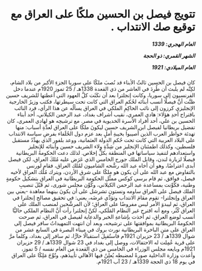 <h1 dir="rtl">تتويج فيصل بن الحسين ملكًا على العراق مع توقيع صك الانتداب .</h1>

<h5 dir="rtl">العام الهجري:  1339

الشهر القمري: ذو الحجة

العام الميلادي: 1921</h5>

<p dir="rtl">كان فيصل بن الحسين ثالثُ الأبناء قد نُصبَ ملكًا على سوريا الجزءِ الأكبر من بلاد الشام، لكِنَّه لم يلبث أن طُرِدَ في العاشر من ذي القعدة 1338هـ / 25 تموز 1920م عندما دخل الفرنسيون إلى سوريا، وكانت إنجلترا بعد أن نكَثَت كلَّ العهود التي أعطتها للشريف حسين ظنَّت أنَّ فيصلًا أنسب أبنائه لحُكمِ العراق التي كانت تحت سيطرتها، فكتب وزيرُ الخارجية الإنجليزي كرزون إلى نائب الحاكِمِ الملكي في العراق يسألُه عن هذا الرأي، فرد النائب باقتراح أحدِ هؤلاء: هادي العمري، نقيب أشراف بغداد، عبد الرحمن الكيلاني، أحد أبناء الحسين بن علي، أحد أفراد الأسرة الخديوية في مصر. مع ترشيحِه هو لهادي العمري، كان تفضيل بريطانيا لفيصل ابن الشريف حسين ليكونَ ملكًا على العراق لعدَّةِ أسباب: منها تهدئة خواطر العرب الذين أُصيبوا بخيبةِ أملٍ بعد عزم دول الحُلَفاء بفرضِ سياسة الانتداب على البلاد العربية التي كانت تحت حُكمِ الدولة العثمانية، ووعد بلفور الذي يهدِّدُ مستقبل فلسطين، وكذلك اطمئنان الإنجليز من شِدَّةِ ولاء الشريف حسين وأبنائه للإنجليز واستعدادهم لتنفيذ سياساتها في المنطقة بكلِّ إخلاص. لذلك دعت الحكومةُ البريطانية فيصلًا لزيارة لندن، وقابل الملك جورج الخامس الذي عَرَض عليه مُلكَ العراق، لكن فيصل أبدى اعتراضًا، وهو أن أخاه عبد الله رشَّحه الشاميون لمُلك العراق، فقام لورنس بالتفاوض مع عبد الله على أن يكون هو ملكًا على شرق الأردن، ويترك مُلْك العراق لأخيه فيصل، فوافق، ثم قام برسي كوكس ممثِّل الحكومة البريطانية في العراق بتشكيل حكومةٍ وطنية، فكُوِّنت بمساعدة عبد الرحمن الكيلاني، وكُوِّن مجلس شورى، ثم قَبْلَ تنصيبِ الملك فيصل على العراق ساومه ونستون تشرشل على أن يكونَ بينهما معاهدة -يعني بين العراق وإنجلترا- تقوم مقامَ الانتداب وتؤدِّي غرضَه، يعني: في تحقيق مصالح إنجلترا في العراق، ثم ليبدوَ الأمر ليس مفروضًا على العراق؛ لأن المرشَّحين لمنصب الملك على العراق كُثُر، ومع أنه اقترح غير النظام المَلَكي، لكنَّ إنجلترا رأت أنَّ النظام الملكي حاليًّا أنسب لوضع العراق، ثم أخذت بإشاعةِ الخبر والدعاية لفيصل في العراق، ثم صرحت الحكومةُ البريطانية بموافقتها على ترشيحه، وبعد أن انتهت التمهيداتُ سافر فيصل إلى العراق على متنِ الباخرة البريطانية نورث بروك في ميناء البصرة في السابع عشر من شوال 1339هـ / 23 حزيران 1921م فاستُقبِلَ استقبالًا حارًّا، ثم سافر إلى بغداد، وكلما مرَّ على قرية عُمِلت له الاحتفالات، ووصل إلى بغداد في 23 شوال 1339هـ / 29 حزيران 1921م وبايعه مجلس الوزراء في الخامس من ذي القعدة من العام نفسه / 5 تموز، وأعدت وزارة الداخلية صورةً لمضبطه يُعلِنُ فيها الأهالي تأييدَهم، وتُوِّجَ مَلِكًا على العراق في يوم 18 ذي الحجة 1339هـ / 23 آب 1921م.</p></br>
